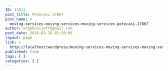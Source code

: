 ```yaml
---
ID: 11811
post_title: Potecasi 27867
post_name: >
  moving-services-moving-services-moving-services-potecasi-27867
author: mrgabonijeff@gmail.com
post_date: 2018-03-28 01:50:09
layout: page
link: >
  http://localhost/wordpress/moving-services-moving-services-moving-services-potecasi-27867/
published: true
tags: [ ]
categories: [ ]
---
```

